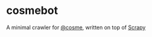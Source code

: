 # cosmebot

A minimal crawler for [@cosme](http://www.cosme.net/), written on top of [Scrapy](http://scrapy.org/)
